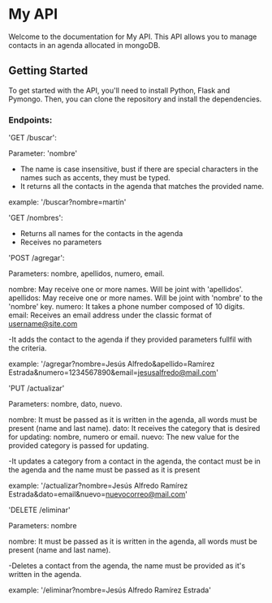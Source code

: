 # My API

Welcome to the documentation for My API. This API allows you to manage contacts in an agenda allocated in mongoDB.

## Getting Started

To get started with the API, you'll need to install Python, Flask and Pymongo. Then, you can clone the repository and install the dependencies.

### Endpoints:


'GET /buscar':

Parameter: 'nombre'
- The name is case insensitive, bust if there are special characters in the names such as accents, they must be typed.
- It returns all the contacts in the agenda that matches the provided name.

example: '/buscar?nombre=martín'


'GET /nombres':

- Returns all names for the contacts in the agenda
- Receives no parameters


'POST /agregar':

Parameters: nombre, apellidos, numero, email.

nombre: May receive one or more names. Will be joint with 'apellidos'.
apellidos: May receive one or more names. Will be joint with 'nombre' to the 'nombre' key.
numero: It takes a phone number composed of 10 digits.
email: Receives an email address under the classic format of username@site.com

-It adds the contact to the agenda if they provided parameters fullfil with the criteria.

example: '/agregar?nombre=Jesús Alfredo&apellido=Ramírez Estrada&numero=1234567890&email=jesusalfredo@mail.com'


'PUT /actualizar'

Parameters: nombre, dato, nuevo.

nombre: It must be passed as it is written in the agenda, all words must be present (name and last name).
dato: It receives the category that is desired for updating: nombre, numero or email.
nuevo: The new value for the provided category is passed for updating.

-It updates a category from a contact in the agenda, the contact must be in the agenda and the name must be passed as it is present

example: '/actualizar?nombre=Jesús Alfredo Ramírez Estrada&dato=email&nuevo=nuevocorreo@mail.com'


'DELETE /eliminar'

Parameters: nombre

nombre: It must be passed as it is written in the agenda, all words must be present (name and last name).

-Deletes a contact from the agenda, the name must be provided as it's written in the agenda.

example: '/eliminar?nombre=Jesús Alfredo Ramírez Estrada'